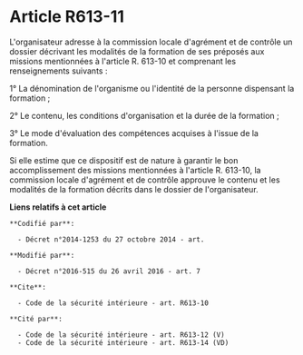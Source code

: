 # Article R613-11

L'organisateur adresse à la commission  locale d'agrément et de contrôle un dossier décrivant les modalités de la formation
de ses préposés aux missions mentionnées à l'article R. 613-10 et comprenant les renseignements suivants : 

1° La dénomination de l'organisme ou l'identité de la personne dispensant la formation ; 

2° Le contenu, les conditions d'organisation et la durée de la formation ; 

3° Le mode d'évaluation des compétences acquises à l'issue de la formation. 

Si elle estime que ce dispositif est de nature à garantir le bon accomplissement des missions mentionnées à l'article R.
613-10, la commission  locale d'agrément et de contrôle approuve le contenu et les modalités de la formation décrits dans le
dossier de l'organisateur.

**Liens relatifs à cet article**

	**Codifié par**:

	  - Décret n°2014-1253 du 27 octobre 2014 - art.

	**Modifié par**:

	  - Décret n°2016-515 du 26 avril 2016 - art. 7

	**Cite**:

	  - Code de la sécurité intérieure - art. R613-10

	**Cité par**:

	  - Code de la sécurité intérieure - art. R613-12 (V)
	  - Code de la sécurité intérieure - art. R613-14 (VD)
